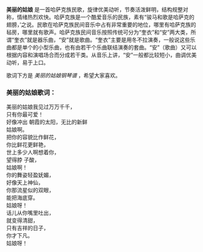 

**美丽的姑娘**
是一首哈萨克族民歌，旋律优美动听，节奏活泼鲜明，结构规整对称，情绪热烈欢快。哈萨克族是一个酷爱音乐的民族，素有“骏马和歌是哈萨克的翅膀，’之说。民歌在哈萨克族民间音乐中占有非常重要的地位，哪里有哈萨克族的毡房，哪里就有歌声。哈萨克族民间音乐按照传统可分为“奎衣”和“安”两大类，所谓“奎衣”就是器乐曲，“安”就是歌曲。“奎衣”主要是用冬不拉演奏，一般说这些乐曲都是单个的小型乐曲，也有由若干个乐曲联结演奏的套曲。“安”（歌曲）又可以根据内容和演唱场合而分成若干类。从音乐上讲，“安”一般都比较短小，曲调优美动听，易于上口。

  
歌词下方是 _美丽的姑娘钢琴谱_ ，希望大家喜欢。

### 美丽的姑娘歌词：

美丽的姑娘我见过万万千千，  
只有你最可爱！  
好像冲出 朝霞的太阳，无比的新鲜  
姑娘啊。  
把你的容貌比作鲜花，  
你比鲜花更鲜艳，  
世上多少人啊想着你，  
望得脖 子酸，  
姑娘啊！  
你的舞姿轻盈妩媚，  
好像天上神仙，  
你那流星似的双眼，  
能把海底穿。  
姑娘呀！  
话儿从你嘴里吐出，  
就变得清甜，  
只有吉祥的日子，  
你才下凡。  
姑娘呀！


